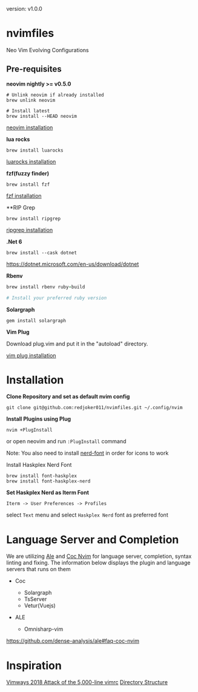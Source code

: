 version: v1.0.0

# nvimfiles
Neo Vim Evolving Configurations

## Pre-requisites

**neovim nightly >= v0.5.0**

```
# Unlink neovim if already installed
brew unlink neovim

# Install latest
brew install --HEAD neovim
```
[neovim installation](https://github.com/neovim/neovim/wiki/Installing-Neovim)

**lua rocks**

```
brew install luarocks
```

[luarocks installation](https://github.com/luarocks/luarocks#installing)

**fzf(fuzzy finder)**

```
brew install fzf
```

[fzf installation](https://github.com/junegunn/fzf#installation)

**RIP Grep

```
brew install ripgrep
```

[ripgrep installation](https://github.com/BurntSushi/ripgrep#installation)

**.Net 6**

```
brew install --cask dotnet
```

https://dotnet.microsoft.com/en-us/download/dotnet

**Rbenv**

```ruby
brew install rbenv ruby-build

# Install your preferred ruby version
```

**Solargraph**

```
gem install solargraph
```

**Vim Plug**

Download plug.vim and put it in the "autoload" directory.

[vim plug installation](https://github.com/junegunn/vim-plug#installation)

# Installation

**Clone Repository and set as default nvim config**

`git clone git@github.com:redjoker011/nvimfiles.git ~/.config/nvim`

**Install Plugins using Plug**

`nvim +PlugInstall`

or open neovim and run `:PlugInstall` command

Note: You also need to install [nerd-font](https://github.com/ryanoasis/nerd-fonts) in order for icons to work

Install Haskplex Nerd Font

```
brew install font-haskplex
brew install font-haskplex-nerd
```

**Set Haskplex Nerd as Iterm Font**

`Iterm -> User Preferences -> Profiles`

select `Text` menu and select `Haskplex Nerd` font as preferred font

# Language Server and Completion

We are utilizing [Ale](https://github.com/dense-analysis/ale) and [Coc Nvim](https://github.com/neoclide/coc.nvim) for language server, completion, syntax
linting and fixing. The information below displays the plugin and language
servers that runs on them

- Coc
  - Solargraph
  - TsServer
  - Vetur(Vuejs)

- ALE
  - Omnisharp-vim

https://github.com/dense-analysis/ale#faq-coc-nvim

# Inspiration
[Vimways 2018 Attack of the 5,000-line vimrc](https://vimways.org/2018/from-vimrc-to-vim)
[Directory Structure](https://gist.github.com/nelstrom/1056049/784e252c3de653e204e9e128653010e19fbd493f)

